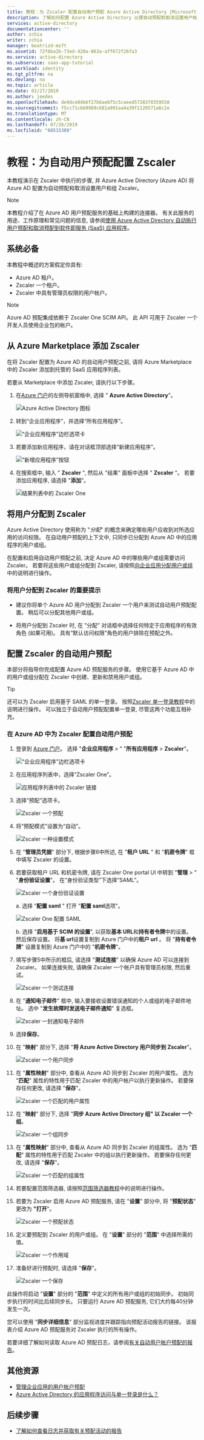 ```yaml
---
title: 教程：为 Zscaler 配置自动用户预配 Azure Active Directory |Microsoft Docs
description: 了解如何配置 Azure Active Directory 以便自动预配和取消设置用户帐户 Zscaler。
services: active-directory
documentationcenter: ''
author: zchia
writer: zchia
manager: beatrizd-msft
ms.assetid: 72f6ba2b-73ed-420a-863a-aff672f26fa3
ms.service: active-directory
ms.subservice: saas-app-tutorial
ms.workload: identity
ms.tgt_pltfrm: na
ms.devlang: na
ms.topic: article
ms.date: 03/27/2019
ms.author: jeedes
ms.openlocfilehash: de9dce04b6f27b6ae6f5c5caeed5728370359558
ms.sourcegitcommit: f5cc71cbb9969c681a991aa4a39f1120571a6c2e
ms.translationtype: MT
ms.contentlocale: zh-CN
ms.lasthandoff: 07/26/2019
ms.locfileid: "68515389"
---
```

# <a name="tutorial-configure-zscaler-one-for-automatic-user-provisioning"></a>教程：为自动用户预配配置 Zscaler

本教程演示在 Zscaler 中执行的步骤, 并 Azure Active Directory (Azure AD) 将 Azure AD 配置为自动预配和取消设置用户和组 Zscaler。

> [!NOTE]
> 本教程介绍了在 Azure AD 用户预配服务的基础上构建的连接器。 有关此服务的用途、工作原理和常见问题的信息, 请参阅[使用 Azure Active Directory 自动执行用户预配和取消预配到软件即服务 (SaaS) 应用程序](../active-directory-saas-app-provisioning.md)。


## <a name="prerequisites"></a>系统必备

本教程中概述的方案假定你具有:

* Azure AD 租户。
* Zscaler 一个租户。
* Zscaler 中具有管理员权限的用户帐户。

> [!NOTE]
> Azure AD 预配集成依赖于 Zscaler One SCIM API。 此 API 可用于 Zscaler 一个开发人员使用企业包的帐户。

## <a name="add-zscaler-one-from-the-azure-marketplace"></a>从 Azure Marketplace 添加 Zscaler

在将 Zscaler 配置为 Azure AD 的自动用户预配之前, 请将 Azure Marketplace 中的 Zscaler 添加到托管的 SaaS 应用程序列表。

若要从 Marketplace 中添加 Zscaler, 请执行以下步骤。

1. 在[Azure 门户](https://portal.azure.com)的左侧导航窗格中, 选择 " **Azure Active Directory**"。

    ![Azure Active Directory 图标](common/select-azuread.png)

2. 转到“企业应用程序”，并选择“所有应用程序”。

    ![“企业应用程序”边栏选项卡](common/enterprise-applications.png)

3. 若要添加新应用程序，请在对话框顶部选择“新建应用程序”。

    ![“新增应用程序”按钮](common/add-new-app.png)

4. 在搜索框中, 输入 " **Zscaler** ", 然后从 "结果" 面板中选择 " **Zscaler** "。 若要添加应用程序, 请选择 "**添加**"。

    ![结果列表中的 Zscaler One](common/search-new-app.png)

## <a name="assign-users-to-zscaler-one"></a>将用户分配到 Zscaler

Azure Active Directory 使用称为 "*分配*" 的概念来确定哪些用户应收到对所选应用的访问权限。 在自动用户预配的上下文中, 只同步已分配到 Azure AD 中的应用程序的用户或组。

在配置和启用自动用户预配之前, 决定 Azure AD 中的哪些用户或组需要访问 Zscaler。 若要将这些用户或组分配到 Zscaler, 请按照[向企业应用分配用户或组](https://docs.microsoft.com/azure/active-directory/active-directory-coreapps-assign-user-azure-portal)中的说明进行操作。

### <a name="important-tips-for-assigning-users-to-zscaler-one"></a>将用户分配到 Zscaler 的重要提示

* 建议你将单个 Azure AD 用户分配到 Zscaler 一个用户来测试自动用户预配配置。 稍后可以分配其他用户或组。

* 将用户分配到 Zscaler 时, 在 "分配" 对话框中选择任何特定于应用程序的有效角色 (如果可用)。 具有“默认访问权限”角色的用户排除在预配之外。

## <a name="configure-automatic-user-provisioning-to-zscaler-one"></a>配置 Zscaler 的自动用户预配

本部分将指导你完成配置 Azure AD 预配服务的步骤。 使用它基于 Azure AD 中的用户或组分配在 Zscaler 中创建、更新和禁用用户或组。

> [!TIP]
> 还可以为 Zscaler 启用基于 SAML 的单一登录。 按照[Zscaler 单一登录教程](zscaler-One-tutorial.md)中的说明进行操作。 可以独立于自动用户预配配置单一登录, 尽管这两个功能互相补充。

### <a name="configure-automatic-user-provisioning-for-zscaler-one-in-azure-ad"></a>在 Azure AD 中为 Zscaler 配置自动用户预配

1. 登录到 [Azure 门户](https://portal.azure.com)。 选择 "**企业应用程序** > " "**所有应用程序** > **Zscaler**"。

    ![“企业应用程序”边栏选项卡](common/enterprise-applications.png)

2. 在应用程序列表中，选择“Zscaler One”。

    ![应用程序列表中的 Zscaler 链接](common/all-applications.png)

3. 选择“预配”选项卡。

    ![Zscaler 一个预配](./media/zscaler-one-provisioning-tutorial/provisioning-tab.png)

4. 将“预配模式”设置为“自动”。

    ![Zscaler 一种设置模式](./media/zscaler-one-provisioning-tutorial/provisioning-credentials.png)

5. 在 "**管理员凭据**" 部分下, 根据步骤6中所述, 在 "**租户 URL** " 和 "**机密令牌**" 框中填写 Zscaler 的设置。

6. 若要获取租户 URL 和机密令牌, 请在 Zscaler One portal UI 中转到 "**管理** > " "**身份验证设置**"。 在“身份验证类型”下选择“SAML”。

    ![Zscaler 一个身份验证设置](./media/zscaler-one-provisioning-tutorial/secret-token-1.png)

    a. 选择 "**配置 saml** " 打开 "**配置 saml**选项"。

    ![Zscaler One 配置 SAML](./media/zscaler-one-provisioning-tutorial/secret-token-2.png)

    b. 选择 "**启用基于 SCIM 的设置**", 以获取**基本 URL**和**持有者令牌**中的设置。 然后保存设置。 将**基 url**设置复制到 Azure 门户中的**租户 url** 。 将 "**持有者令牌**" 设置复制到 Azure 门户中的 "**机密令牌**"。

7. 填写步骤5中所示的框后, 请选择 "**测试连接**" 以确保 Azure AD 可以连接到 Zscaler。 如果连接失败, 请确保 Zscaler 一个帐户具有管理员权限, 然后重试。

    ![Zscaler 一个测试连接](./media/zscaler-one-provisioning-tutorial/test-connection.png)

8. 在 "**通知电子邮件**" 框中, 输入要接收设置错误通知的个人或组的电子邮件地址。 选中 "**发生故障时发送电子邮件通知**" 复选框。

    ![Zscaler 一封通知电子邮件](./media/zscaler-one-provisioning-tutorial/notification.png)

9. 选择**保存**。

10. 在 "**映射**" 部分下, 选择 "**将 Azure Active Directory 用户同步到 Zscaler**"。

    ![Zscaler 一个用户同步](./media/zscaler-one-provisioning-tutorial/user-mappings.png)

11. 在 "**属性映射**" 部分中, 查看从 Azure AD 同步到 Zscaler 的用户属性。 选为 "**匹配**" 属性的特性用于匹配 Zscaler 中的用户帐户以执行更新操作。 若要保存任何更改, 请选择 "**保存**"。

    ![Zscaler 一个匹配的用户属性](./media/zscaler-one-provisioning-tutorial/user-attribute-mappings.png)

12. 在 "**映射**" 部分下, 选择 "**同步 Azure Active Directory 组" 以 Zscaler 一个组**。

    ![Zscaler 一个组同步](./media/zscaler-one-provisioning-tutorial/group-mappings.png)

13. 在 "**属性映射**" 部分中, 查看从 Azure AD 同步到 Zscaler 的组属性。 选为 "**匹配**" 属性的特性用于匹配 Zscaler 中的组以执行更新操作。 若要保存任何更改, 请选择 "**保存**"。

    ![Zscaler 一个匹配的组属性](./media/zscaler-one-provisioning-tutorial/group-attribute-mappings.png)

14. 若要配置范围筛选器, 请按照[范围筛选器教程](./../active-directory-saas-scoping-filters.md)中的说明进行操作。

15. 若要为 Zscaler 启用 Azure AD 预配服务, 请在 "**设置**" 部分中, 将 "**预配状态**" 更改为 **"打开**"。

    ![Zscaler 一个预配状态](./media/zscaler-one-provisioning-tutorial/provisioning-status.png)

16. 定义要预配到 Zscaler 的用户或组。 在 "**设置**" 部分的 "**范围**" 中选择所需的值。

    ![Zscaler 一个作用域](./media/zscaler-one-provisioning-tutorial/scoping.png)

17. 准备好进行预配时, 请选择 "**保存**"。

    ![Zscaler 一个保存](./media/zscaler-one-provisioning-tutorial/save-provisioning.png)

此操作将启动 "**设置**" 部分的 "**范围**" 中定义的所有用户或组的初始同步。 初始同步执行的时间比后续同步长。 只要运行 Azure AD 预配服务, 它们大约每40分钟发生一次。 

您可以使用 "**同步详细信息**" 部分监视进度并跟踪指向预配活动报告的链接。 该报表介绍 Azure AD 预配服务对 Zscaler 执行的所有操作。

若要详细了解如何读取 Azure AD 预配日志，请参阅[有关自动用户帐户预配的报告](../active-directory-saas-provisioning-reporting.md)。

## <a name="additional-resources"></a>其他资源

* [管理企业应用的用户帐户预配](../manage-apps/configure-automatic-user-provisioning-portal.md)
* [Azure Active Directory 的应用程序访问与单一登录是什么？](../manage-apps/what-is-single-sign-on.md)

## <a name="next-steps"></a>后续步骤

* [了解如何查看日志并获取有关预配活动的报告](../active-directory-saas-provisioning-reporting.md)

<!--Image references-->
[1]: ./media/zscaler-one-provisioning-tutorial/tutorial-general-01.png
[2]: ./media/zscaler-one-provisioning-tutorial/tutorial-general-02.png
[3]: ./media/zscaler-one-provisioning-tutorial/tutorial-general-03.png
